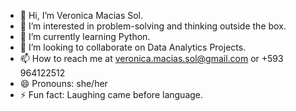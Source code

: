 - 👋 Hi, I’m Veronica Macias Sol.
- 👀 I’m interested in problem-solving and thinking outside the box.
- 🌱 I’m currently learning Python.
- 💞️ I’m looking to collaborate on Data Analytics Projects.
- 📫 How to reach me at veronica.macias.sol@gmail.com or +593 964122512
- 😄 Pronouns: she/her
- ⚡ Fun fact: Laughing came before language. 

<!---
Verito-Sol/Verito-Sol is a ✨ special ✨ repository because its `README.md` (this file) appears on your GitHub profile.
You can click the Preview link to take a look at your changes.
--->
